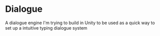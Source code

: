# Dialogue
A dialogue engine I'm trying to build in Unity to be used as a quick way to set up a intuitive typing dialogue system
